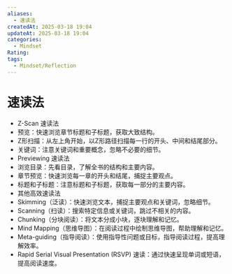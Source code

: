 ```yaml
---
aliases:
  - 速读法
createdAt: 2025-03-18 19:04
updateAt: 2025-03-18 19:04
categories:
  - Mindset
Rating: 
tags:
  - Mindset/Reflection
---
```

# 速读法

- Z-Scan 速读法
- 预览：快速浏览章节标题和子标题，获取大致结构。
- Z形扫描：从左上角开始，以Z形路径扫描每一行的开头、中间和结尾部分。
- 关键词：注意关键词和重要概念，忽略不必要的细节。
- Previewing 速读法
- 浏览目录：先看目录，了解全书的结构和主要内容。
- 章节预览：快速浏览每一章的开头和结尾，捕捉主要观点。
- 标题和子标题：注意标题和子标题，获取每一部分的主要内容。
- 其他高效速读法
- Skimming（泛读）：快速浏览文本，捕捉主要观点和关键词，忽略细节。
- Scanning（扫读）：搜索特定信息或关键词，跳过不相关的内容。
- Chunking（分块阅读）：将文本分成小块，逐块理解和记忆。
- Mind Mapping（思维导图）：在阅读过程中绘制思维导图，帮助理解和记忆。
- Meta-guiding（指导阅读）：使用指导性问题或目标，指导阅读过程，提高理解效率。
- Rapid Serial Visual Presentation (RSVP) 速读：通过快速呈现单词或短语，提高阅读速度。
